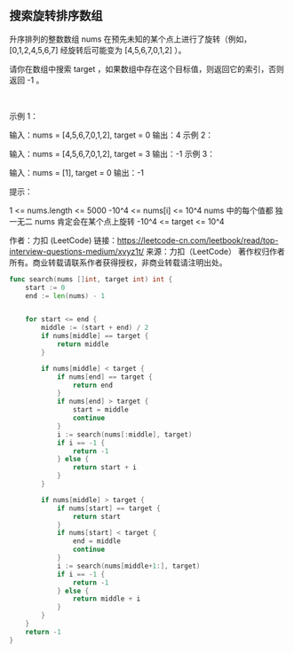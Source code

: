 ## 搜索旋转排序数组

升序排列的整数数组 nums 在预先未知的某个点上进行了旋转（例如， [0,1,2,4,5,6,7] 经旋转后可能变为 [4,5,6,7,0,1,2] ）。

请你在数组中搜索 target ，如果数组中存在这个目标值，则返回它的索引，否则返回 -1 。

 

示例 1：

输入：nums = [4,5,6,7,0,1,2], target = 0
输出：4
示例 2：

输入：nums = [4,5,6,7,0,1,2], target = 3
输出：-1
示例 3：

输入：nums = [1], target = 0
输出：-1
 

提示：

1 <= nums.length <= 5000
-10^4 <= nums[i] <= 10^4
nums 中的每个值都 独一无二
nums 肯定会在某个点上旋转
-10^4 <= target <= 10^4

作者：力扣 (LeetCode)
链接：https://leetcode-cn.com/leetbook/read/top-interview-questions-medium/xvyz1t/
来源：力扣（LeetCode）
著作权归作者所有。商业转载请联系作者获得授权，非商业转载请注明出处。

```go
func search(nums []int, target int) int {
	start := 0
	end := len(nums) - 1


	for start <= end {
		middle := (start + end) / 2
		if nums[middle] == target {
			return middle
		}

		if nums[middle] < target {
			if nums[end] == target {
				return end
			}
			if nums[end] > target {
				start = middle
				continue
			}
			i := search(nums[:middle], target)
			if i == -1 {
				return -1
			} else {
				return start + i
			}
		}

		if nums[middle] > target {
			if nums[start] == target {
				return start
			}
			if nums[start] < target {
				end = middle
				continue
			}
			i := search(nums[middle+1:], target)
			if i == -1 {
				return -1
			} else {
				return middle + i
			}
		}
	}
	return -1
}
```
